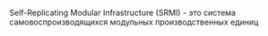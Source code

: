 

Self-Replicating Modular Infrastructure (SRMI) - это система самовоспроизводящихся модульных производственных единиц

